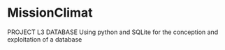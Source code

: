 # MissionClimat
PROJECT L3 DATABASE
Using python and SQLite for the conception and exploitation of a database
